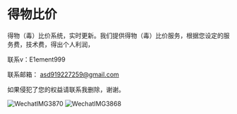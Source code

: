 # 得物比价
得物（毒）比价系统，实时更新。我们提供得物（毒）比价服务，根据您设定的服务费，技术费，得出个人利润，

联系v：E1ement999

联系邮箱： asd919227259@gmail.com

如果侵犯了您的权益请联系我删除，谢谢。

![WechatIMG3870](https://github.com/dawenxi7475/dewu/assets/152956943/df56ae5f-454f-43cb-a46d-416499619e42)
![WechatIMG3868](https://github.com/dawenxi7475/dewu/assets/152956943/37aae2b0-c055-4680-a313-822d3f102af9)
